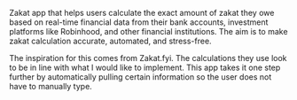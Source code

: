 Zakat app that helps users calculate the exact amount of zakat they owe based on real-time financial data from their bank accounts, investment platforms like Robinhood, and other financial institutions. The aim is to make zakat calculation accurate, automated, and stress-free.

The inspiration for this comes from Zakat.fyi. The calculations they use look to be in line with what I would like to implement. This app takes it one step further by automatically pulling certain information so the user does not have to manually type.